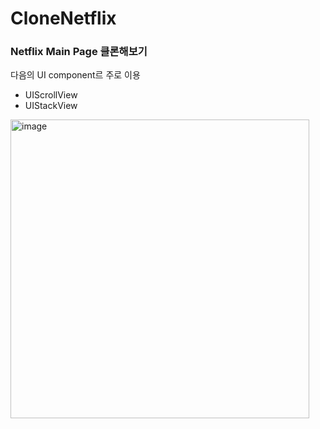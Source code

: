# CloneNetflix

### Netflix Main Page 클론해보기
다음의 UI component르 주로 이용
- UIScrollView
- UIStackView

<img width="478" alt="image" src="https://user-images.githubusercontent.com/86354361/153615756-7dccc6b9-9571-4ad9-9858-b857fd58866d.png">
